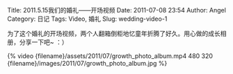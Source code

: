 Title: 2011.5.15我们的婚礼——开场视频
Date: 2011-07-08 23:54
Author: Angel
Category: 日记
Tags: Video, 婚礼
Slug: wedding-video-1

为了这个婚礼的开场视频，两个人翻箱倒柜地忆童年折腾了好久。用心做的成长相册，分享一下吧~ ：）

{% video {filename}/assets/2011/07/growth_photo_album.mp4 480 320 {filename}/images/2011/07/growth_photo_album.jpg %}
